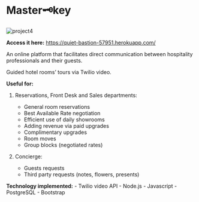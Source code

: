 # Master🗝key

![project4](http://i.imgur.com/CbQKitT.png)



**Access it here:** https://quiet-bastion-57951.herokuapp.com/



An online platform that facilitates direct communication between hospitality professionals and their guests.

Guided hotel rooms’ tours via Twilio video.

**Useful for:**

1. Reservations, Front Desk and Sales departments:

    -   General room reservations
    -   Best Available Rate negotiation
    -   Efficient use of daily showrooms
    -   Adding revenue via paid upgrades
    -   Complimentary upgrades
    -   Room moves
    -   Group blocks (negotiated rates)


2. Concierge:

    -   Guests requests 
    -   Third party requests (notes, flowers, presents)



**Technology implemented:**
    -   Twilio video API
    -   Node.js
    -   Javascript
    -   PostgreSQL
    -   Bootstrap




